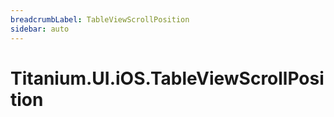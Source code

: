 ```yaml
---
breadcrumbLabel: TableViewScrollPosition
sidebar: auto
---
```


# Titanium.UI.iOS.TableViewScrollPosition

<ProxySummary/>

<ApiDocs/>
